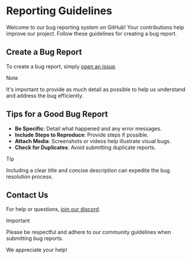 # Reporting Guidelines

Welcome to our bug reporting system on GitHub! Your contributions help improve our project. Follow these guidelines for creating a bug report.

## Create a Bug Report

To create a bug report, simply [open an issue](https://github.com/The-AMM-Team/AMM-Reports/issues/new/choose).

> [!NOTE]
> It's important to provide as much detail as possible to help us understand and address the bug efficiently.

## Tips for a Good Bug Report

- **Be Specific**: Detail what happened and any error messages.
- **Include Steps to Reproduce**: Provide steps if possible.
- **Attach Media**: Screenshots or videos help illustrate visual bugs.
- **Check for Duplicates**: Avoid submitting duplicate reports.

> [!TIP]
> Including a clear title and concise description can expedite the bug resolution process.

## Contact Us

For help or questions, [join our discord](https://discord.gg/rXZpk4Ns).

> [!IMPORTANT]
> Please be respectful and adhere to our community guidelines when submitting bug reports.

We appreciate your help!
